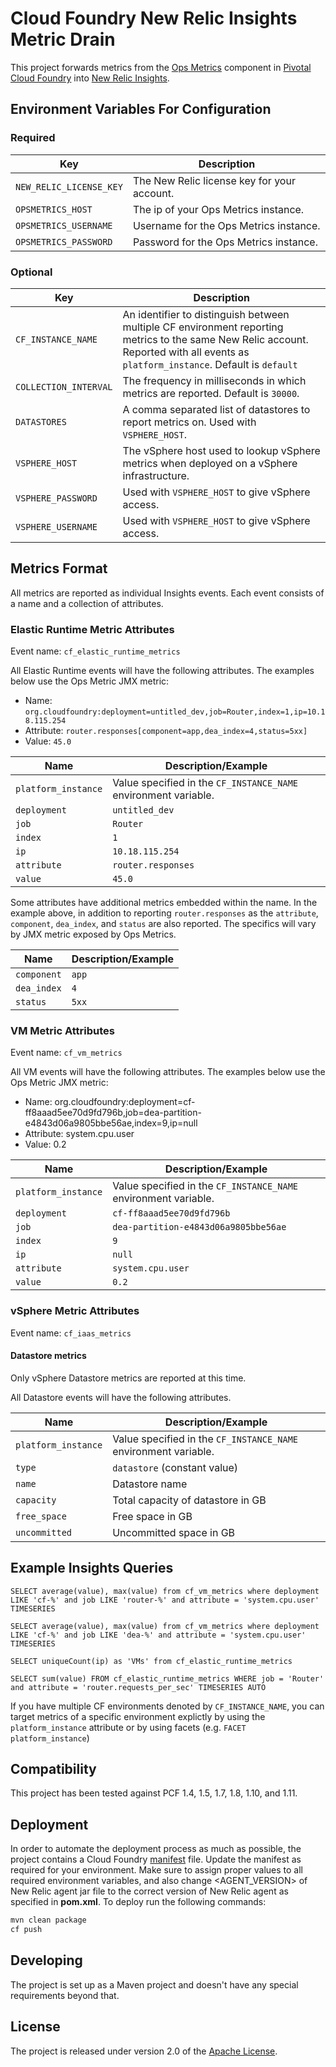 # Cloud Foundry New Relic Insights Metric Drain

This project forwards metrics from the [Ops Metrics][e] component in [Pivotal Cloud Foundry][d] into [New Relic Insights][c].

## Environment Variables For Configuration

### Required

| Key | Description
| --- | -----------
| `NEW_RELIC_LICENSE_KEY` | The New Relic license key for your account.
| `OPSMETRICS_HOST` | The ip of your Ops Metrics instance.
| `OPSMETRICS_USERNAME` | Username for the Ops Metrics instance.
| `OPSMETRICS_PASSWORD` | Password for the Ops Metrics instance.

### Optional

| Key | Description 
| --- | -----------
| `CF_INSTANCE_NAME` | An identifier to distinguish between multiple CF environment reporting metrics to the same New Relic account. Reported with all events as `platform_instance`. Default is `default`
| `COLLECTION_INTERVAL` | The frequency in milliseconds in which metrics are reported. Default is `30000`.
| `DATASTORES` | A comma separated list of datastores to report metrics on. Used with `VSPHERE_HOST`.
| `VSPHERE_HOST` | The vSphere host used to lookup vSphere metrics when deployed on a vSphere infrastructure.
| `VSPHERE_PASSWORD` | Used with `VSPHERE_HOST` to give vSphere access.
| `VSPHERE_USERNAME` | Used with `VSPHERE_HOST` to give vSphere access.

## Metrics Format

All metrics are reported as individual Insights events. Each event consists of a name and a collection of attributes.

### Elastic Runtime Metric Attributes

Event name: `cf_elastic_runtime_metrics`

All Elastic Runtime events will have the following attributes. The examples below use the Ops Metric JMX metric:
* Name: `org.cloudfoundry:deployment=untitled_dev,job=Router,index=1,ip=10.18.115.254`
* Attribute: `router.responses[component=app,dea_index=4,status=5xx]`
* Value: `45.0`

| Name | Description/Example
| ---- | -----------
| `platform_instance` | Value specified in the `CF_INSTANCE_NAME` environment variable.
| `deployment` | `untitled_dev`
| `job` | `Router`
| `index` | `1`
| `ip` | `10.18.115.254`
| `attribute` | `router.responses`
| `value` | `45.0`

Some attributes have additional metrics embedded within the name. In the example above, in addition to reporting 
`router.responses` as the `attribute`, `component`, `dea_index`, and `status` are also reported. The specifics will vary
by JMX metric exposed by Ops Metrics.

| Name | Description/Example
| ---- | -----------
| `component` | `app`
| `dea_index` | `4`
| `status` | `5xx`


### VM Metric Attributes

Event name: `cf_vm_metrics`

All VM events will have the following attributes. The examples below use the Ops Metric JMX metric:
* Name: org.cloudfoundry:deployment=cf-ff8aaad5ee70d9fd796b,job=dea-partition-e4843d06a9805bbe56ae,index=9,ip=null
* Attribute: system.cpu.user
* Value: 0.2

| Name | Description/Example
| ---- | -----------
| `platform_instance` | Value specified in the `CF_INSTANCE_NAME` environment variable.
| `deployment` | `cf-ff8aaad5ee70d9fd796b`
| `job` | `dea-partition-e4843d06a9805bbe56ae`
| `index` | `9`
| `ip` | `null`
| `attribute` | `system.cpu.user`
| `value` | `0.2`

### vSphere Metric Attributes

Event name: `cf_iaas_metrics`

#### Datastore metrics

Only vSphere Datastore metrics are reported at this time. 

All Datastore events will have the following attributes. 

| Name | Description/Example
| ---- | -----------
| `platform_instance` | Value specified in the `CF_INSTANCE_NAME` environment variable.
| `type` | `datastore` (constant value)
| `name` | Datastore name
| `capacity` | Total capacity of datastore in GB
| `free_space` | Free space in GB
| `uncommitted` | Uncommitted space in GB

## Example Insights Queries

```
SELECT average(value), max(value) from cf_vm_metrics where deployment LIKE 'cf-%' and job LIKE 'router-%' and attribute = 'system.cpu.user' TIMESERIES

SELECT average(value), max(value) from cf_vm_metrics where deployment LIKE 'cf-%' and job LIKE 'dea-%' and attribute = 'system.cpu.user' TIMESERIES

SELECT uniqueCount(ip) as 'VMs' from cf_elastic_runtime_metrics

SELECT sum(value) FROM cf_elastic_runtime_metrics WHERE job = 'Router' and attribute = 'router.requests_per_sec' TIMESERIES AUTO
```

If you have multiple CF environments denoted by `CF_INSTANCE_NAME`, you can target metrics of a specific environment explictly by using the 
`platform_instance` attribute or by using facets (e.g. `FACET platform_instance`)

## Compatibility

This project has been tested against PCF 1.4, 1.5, 1.7, 1.8, 1.10, and 1.11.

## Deployment

In order to automate the deployment process as much as possible, the project contains a Cloud Foundry [manifest][b] file. Update the manifest as required for your environment. Make sure to assign proper values to all required environment variables, and also change <AGENT_VERSION> of New Relic agent jar file to the correct version of New Relic agent as specified in **pom.xml**. To deploy run the following commands:

```bash
mvn clean package
cf push
```

## Developing
The project is set up as a Maven project and doesn't have any special requirements beyond that.

## License
The project is released under version 2.0 of the [Apache License][a].

[a]: http://www.apache.org/licenses/LICENSE-2.0
[b]: manifest.yml
[c]: http://newrelic.com/insights
[d]: http://pivotal.io/platform-as-a-service/pivotal-cloud-foundry
[e]: http://docs.pivotal.io/pivotalcf/customizing/use-metrics.html
